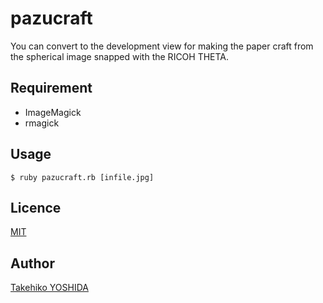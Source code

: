 pazucraft
====

You can convert to the development view for making the paper craft from the spherical image snapped with the RICOH THETA.

## Requirement

- ImageMagick
- rmagick

## Usage

    $ ruby pazucraft.rb [infile.jpg]

## Licence

[MIT](https://github.com/chihayafuru/pazucraft/blob/master/LICENSE)

## Author

[Takehiko YOSHIDA](https://github.com/chihayafuru)

